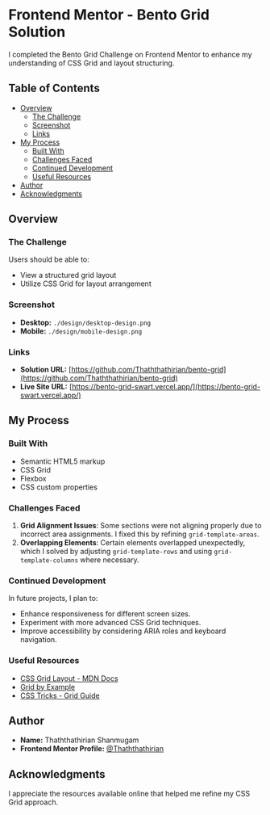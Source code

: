 # Frontend Mentor - Bento Grid Solution

I completed the Bento Grid Challenge on Frontend Mentor to enhance my understanding of CSS Grid and layout structuring.

## Table of Contents

- [Overview](#overview)
  - [The Challenge](#the-challenge)
  - [Screenshot](#screenshot)
  - [Links](#links)
- [My Process](#my-process)
  - [Built With](#built-with)
  - [Challenges Faced](#challenges-faced)
  - [Continued Development](#continued-development)
  - [Useful Resources](#useful-resources)
- [Author](#author)
- [Acknowledgments](#acknowledgments)

## Overview

### The Challenge

Users should be able to:

- View a structured grid layout
- Utilize CSS Grid for layout arrangement

### Screenshot

- **Desktop:** `./design/desktop-design.png`
- **Mobile:** `./design/mobile-design.png`

### Links

- **Solution URL:** [https://github.com/Thaththathirian/bento-grid](https://github.com/Thaththathirian/bento-grid)
- **Live Site URL:** [https://bento-grid-swart.vercel.app/](https://bento-grid-swart.vercel.app/)

## My Process

### Built With

- Semantic HTML5 markup
- CSS Grid
- Flexbox
- CSS custom properties

### Challenges Faced

1. **Grid Alignment Issues**: Some sections were not aligning properly due to incorrect area assignments. I fixed this by refining `grid-template-areas`.
2. **Overlapping Elements**: Certain elements overlapped unexpectedly, which I solved by adjusting `grid-template-rows` and using `grid-template-columns` where necessary.

### Continued Development

In future projects, I plan to:

- Enhance responsiveness for different screen sizes.
- Experiment with more advanced CSS Grid techniques.
- Improve accessibility by considering ARIA roles and keyboard navigation.

### Useful Resources

- [CSS Grid Layout - MDN Docs](https://developer.mozilla.org/en-US/docs/Web/CSS/CSS_Grid_Layout)
- [Grid by Example](https://gridbyexample.com/)
- [CSS Tricks - Grid Guide](https://css-tricks.com/snippets/css/complete-guide-grid/)

## Author

- **Name:** Thaththathirian Shanmugam
- **Frontend Mentor Profile:** [@Thaththathirian](https://www.frontendmentor.io/profile/Thaththathirian)

## Acknowledgments

I appreciate the resources available online that helped me refine my CSS Grid approach.
